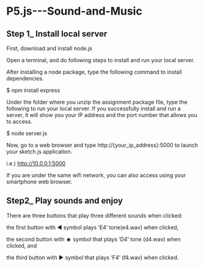 # P5.js---Sound-and-Music

## Step 1_ Install local server
First, download and install node.js

Open a terminal, and do following steps to install and run your local server.

After installing a node package, type the following command to install dependencies.

$ npm install express 

Under the folder where you unzip the assignment package file, type the following to run your local server. If you successfully install and run a server, it will show you your IP address and the port number that allows you to access.

$ node server.js



Now, go to a web browser and type http://{your_ip_address}:5000 to launch your sketch.js application. 

i.e.) http://10.0.0.1:5000

If you are under the same wifi network, you can also access using your smartphone web browser.

## Step2_ Play sounds and enjoy

There are three buttons that play three different sounds when clicked:

  the first button with ◄ symbol plays ‘E4’ tone(e4.wav) when clicked, 

  the second button with ☻ symbol that plays ‘D4’ tone (d4.wav) when clicked, and 

  the third button with ► symbol that plays ‘F4’ (f4.wav) when clicked.
